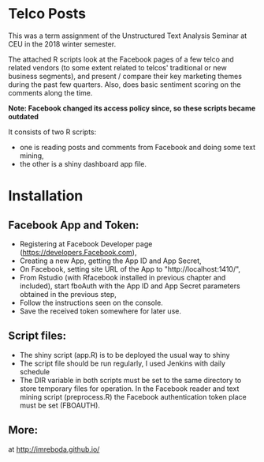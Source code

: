 # Telco Posts

This was a term assignment of the Unstructured Text Analysis Seminar at CEU in the 2018 winter semester.

The attached R scripts look at the Facebook pages of a few telco and related vendors (to some extent related to telcos' traditional or new business segments), and present / compare their key marketing themes during the past few quarters. Also, does basic sentiment scoring on the comments along the time.

**Note: Facebook changed its access policy since, so these scripts became outdated**

It consists of two R scripts: 
- one is reading posts and comments from Facebook and doing some text mining,
- the other is a shiny dashboard app file.

# Installation

## Facebook App and Token:
- Registering at Facebook Developer page (https://developers.Facebook.com),
- Creating a new App, getting the App ID and App Secret,
- On Facebook, setting site URL of the App to "http://localhost:1410/",
- From Rstudio (with Rfacebook installed in previous chapter and included), start fboAuth with the App ID and App Secret parameters obtained in the previous step,
- Follow the instructions seen on the console. 
- Save the received token somewhere for later use.

## Script files:
- The shiny script (app.R) is to be deployed the usual way to shiny
- The script file should be run regularly, I used Jenkins with daily schedule
- The DIR variable in both scripts must be set to the same directory to store temporary files for operation. In the Facebook reader and text mining script (preprocess.R) the Facebook authentication token place must be set (FBOAUTH).

## More:
at http://imreboda.github.io/

